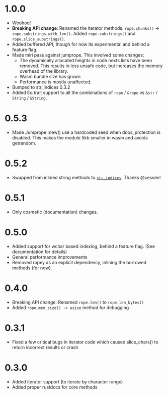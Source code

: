 # 1.0.0

- Woohoo!
- **Breaking API change**: Renamed the iterator methods. `rope.chunks()` -> `rope.substrings_with_len()`. Added `rope.substrings()` and `rope.slice_substrings()`.
- Added buffered API, though for now its experimental and behind a feature flag.
- Made miri pass against jumprope. This involved some changes:
  - The dynamically allocated heights in node.nexts lists have been removed. This results in less unsafe code, but increases the memory overhead of the library.
  - Wasm bundle size has grown
  - Performance is mostly unaffected.
- Bumped to str_indices 0.3.2
- Added Eq trait support to all the combinations of `rope` / `&rope` vs `&str` / `String` / `&String`.


# 0.5.3

- Made Jumprope::new() use a hardcoded seed when ddos_protection is disabled. This makes the module 5kb smaller in wasm and avoids getrandom.

# 0.5.2

- Swapped from inlined string methods to [`str_indices`](https://crates.io/crates/str_indices). Thanks @cessen!

# 0.5.1

- Only cosmetic (documentation) changes.

# 0.5.0

- Added support for wchar based indexing, behind a feature flag. (See documentation for details)
- General performance improvements
- Removed ropey as an explicit dependency, inlining the borrowed methods (for now).

# 0.4.0

- Breaking API change: Renamed `rope.len()` to `rope.len_bytes()`
- Added `rope.mem_size() -> usize` method for debugging

# 0.3.1

- Fixed a few critical bugs in iterator code which caused slice_chars() to return incorrect results or crash

# 0.3.0

- Added iterator support (to iterate by character range)
- Added proper rustdocs for core methods